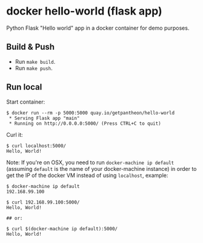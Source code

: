 docker hello-world (flask app)
==============================

Python Flask "Hello world" app in a docker container for demo purposes.

Build & Push
-------------

- Run `make build`.
- Run `make push`.

Run local
---------

Start container:

```
$ docker run --rm -p 5000:5000 quay.io/getpantheon/hello-world
 * Serving Flask app "main"
 * Running on http://0.0.0.0:5000/ (Press CTRL+C to quit)
```

Curl it:

```
$ curl localhost:5000/
Hello, World!
```

Note: If you're on OSX, you need to run `docker-machine ip default` (assuming
`default` is the name of your docker-machine instance) in order to get the IP
of the docker VM instead of using `localhost`, example:

```
$ docker-machine ip default
192.168.99.100

$ curl 192.168.99.100:5000/
Hello, World!

## or:

$ curl $(docker-machine ip default):5000/
Hello, World!
```
